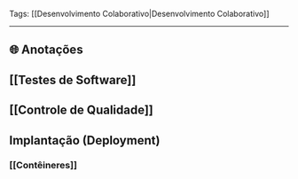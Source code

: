 
Tags: [[Desenvolvimento Colaborativo|Desenvolvimento Colaborativo]]

----

## 🌐 Anotações

## [[Testes de Software]]
## [[Controle de Qualidade]]
## Implantação (Deployment)
### [[Contêineres]]
